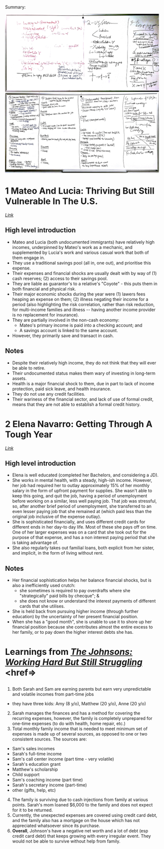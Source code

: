 Summary:

![group 1](https://github.com/Cash-Economy/BMGF/blob/master/Artifacts/misc/Families%20(1).jpg?raw=true "US Financial Diaries 1")
![group 2](https://github.com/Cash-Economy/BMGF/blob/master/Artifacts/misc/Families%20(2).jpg?raw=true "US Financial Diaries 2")

# 1 Mateo And Lucia: Thriving But Still Vulnerable In The U.S.
[*Link*](http://www.usfinancialdiaries.org/house10-ny)

## High level introduction

- Mateo and Lucia (both undocumented immigrants) have relatively high incomes, underpinned by Mateo's work as a mechanic, and supplemented by Lucia's work and various casual work that both of them engage in.
- They use a traditional savings pool (all in, one out), and prioritise this expense.
- Their expenses and financial shocks are usually dealt with by way of (1) cash reserves; (2) access to their savings pool.
- They are liable as guarantor's to a relative's "Coyote" - this puts them in both financial and physical risk.
- Their major economic shocks during the year were (1) lawers fees heaping an expense on them; (2) illness negating their income for a period (also highlighting the risk correlation, rather than risk reduction, for multi-income families and illness -- having another income provider is no replacement for insurance).
- They are partially involved in the non-cash economy:
  - Mateo's primary income is paid into a checking account; and
  - A savings account is linked to the same account.
- However, they primarily save and transact in cash.

## Notes

- Despite their relatively high income, they do not think that they will ever be able to retire.
- Their undocumented status makes them wary of investing in long-term assets.
- Health is a major financial shock to them, due in part to lack of income protection, paid sick leave, and health insurance.
- They do not use any credit facilities.
- Their wariness of the financial sector, and lack of use of formal credit, means that they are not able to establish a formal credit history.

# 2 Elena Navarro: Getting Through A Tough Year
[*Link*](http://www.usfinancialdiaries.org/house9-ca)

## High level introduction

- Elena is well educated (completed her Bachelors, and considering a JD). 
- She works in mental health, with a steady, high-ish income. However, her job had required her to outlay approximately 15% of her monthly salary in the form of upfront payment for supplies. She wasn't able to keep this going, and quit the job, having a period of unemployment before working on a similar, less well paying job. That job was stressful, so, after another brief period of unemployment, she transferred to an even lesser paying job that she remained at (which paid less than the original job inclusive of the expense outlay).
- She is sophisticated financially, and uses different credit cards for different ends in her day-to day life. Most of these she pays off on time. One of her larger expenses was on a card that she took out for the purpose of that expense, and has a non interest paying period that she is taking advantage of.
- She also regularly takes out familial loans, both explicit from her sister, and implicit, in the form of living without rent.

## Notes

- Her financial sophistication helps her balance financial shocks, but is also a inefficiently used crutch:
  - she sometimes is required to pay overdrafts where she "strategically" paid bills by checque"; &
  - she does not know or understand the interest payments of different cards that she utilises.
- She is held back from pursuing higher income (through further education) by the uncertainty of her present financial position.
- When she has a "good month", she is unable to use it to shore up her financial position because she contributes almost the entire excess to her family, or to pay down the higher interest debts she has.

# <p>Learnings from <i><a href="http://www.usfinancialdiaries.org/house2-oh">The Johnsons: Working Hard But Still Struggling</a></i> <href=>

1. Both Sarah and Sam are earning parents but earn very unpredictable and volatile incomes from part-time jobs
  - they have three kids: Amy (8 y/o), Matthew (20 y/o), Anne (20 y/o)
2. Sarah manages the finances and has a method for covering the recurring expenses, however, the family is completely unprepared for one-time expenses (to do with health, home repair, etc.)
3. Total monthly family income that is needed to meet minimum set of expenses is made up of several sources, as opposed to one or two consistent sources. The sources are:
  - Sam's sales incomes
  - Sarah's full-time income
  - Sam's call center income (part time - very volatile)
  - Sarah's education grant
  - Matthew's scholarship
  - Child support
  - Sam's coaching income (part time)
  - Sarah's secretary income (part-time)
  - other (gifts, help, etc)
4. The family is surviving due to cash injections from family at various points. Sarah's mom loaned $6,000 to the family and does not expect for it to be returned.
5. Currently, the unexpected expenses are covered using credit card debt, and the family also has a mortgage on the house which has not appreciated whatsoever since its purchase.
6. <b>Overall</b>, Johnson's have a negative net worth and a lot of debt (esp credit card debt) that keeps growing with every irregular event. They would not be able to survive without help from family.
